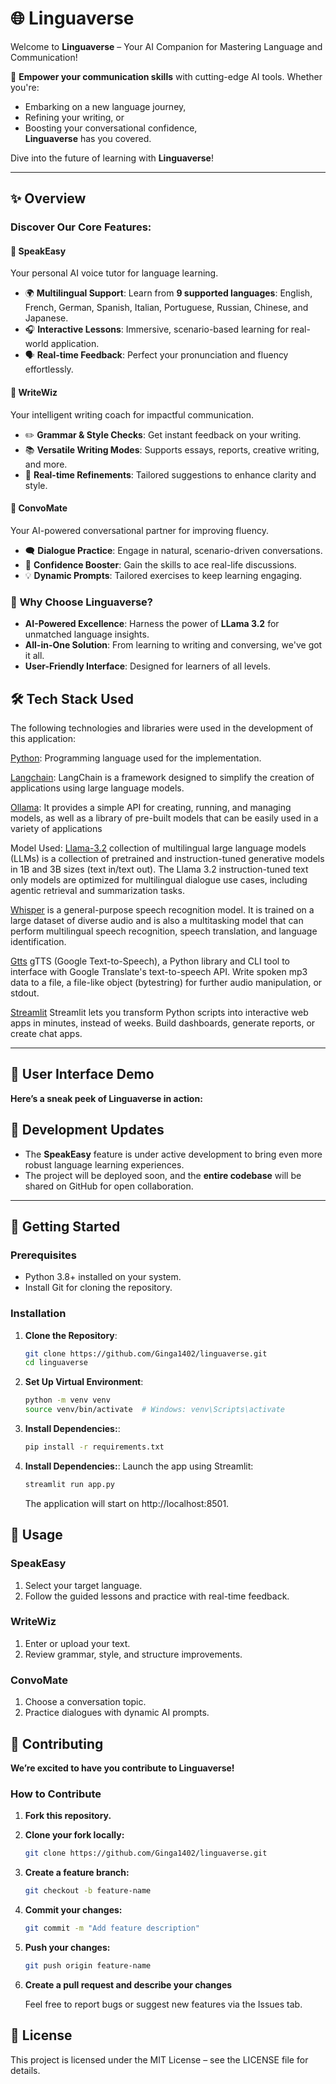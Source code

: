 # 🌐 **Linguaverse**

Welcome to **Linguaverse** – Your AI Companion for Mastering Language and Communication!

🌟 **Empower your communication skills** with cutting-edge AI tools. Whether you're:  
- Embarking on a new language journey,  
- Refining your writing, or  
- Boosting your conversational confidence,  
**Linguaverse** has you covered.  

Dive into the future of learning with **Linguaverse**!  

---

## ✨ **Overview**

### Discover Our Core Features:

#### 🏫 **SpeakEasy**
Your personal AI voice tutor for language learning.  
- 🌍 **Multilingual Support**: Learn from **9 supported languages**: English, French, German, Spanish, Italian, Portuguese, Russian, Chinese, and Japanese.  
- 🎧 **Interactive Lessons**: Immersive, scenario-based learning for real-world application.  
- 🗣️ **Real-time Feedback**: Perfect your pronunciation and fluency effortlessly.  

#### 📝 **WriteWiz**
Your intelligent writing coach for impactful communication.  
- ✏️ **Grammar & Style Checks**: Get instant feedback on your writing.  
- 📚 **Versatile Writing Modes**: Supports essays, reports, creative writing, and more.  
- 🚀 **Real-time Refinements**: Tailored suggestions to enhance clarity and style.  

#### 🎤 **ConvoMate**
Your AI-powered conversational partner for improving fluency.  
- 🗨️ **Dialogue Practice**: Engage in natural, scenario-driven conversations.  
- 🌟 **Confidence Booster**: Gain the skills to ace real-life discussions.  
- 💡 **Dynamic Prompts**: Tailored exercises to keep learning engaging.  

### 🌟 **Why Choose Linguaverse?**
- **AI-Powered Excellence**: Harness the power of **LLama 3.2** for unmatched language insights.  
- **All-in-One Solution**: From learning to writing and conversing, we've got it all.  
- **User-Friendly Interface**: Designed for learners of all levels.  



## 🛠️ **Tech Stack Used**
 
The following technologies and libraries were used in the development of this application:

[Python](https://www.python.org/): Programming language used for the implementation.

[Langchain](https://www.langchain.com/): LangChain is a framework designed to simplify the creation of applications using large language models.

[Ollama](https://ollama.com/): It provides a simple API for creating, running, and managing models, as well as a library of pre-built models that can be easily used in a
variety of applications

Model Used: [Llama-3.2](https://huggingface.co/meta-llama/Llama-3.2-3B-Instruct) collection of multilingual large language models (LLMs) is a collection of pretrained and instruction-tuned generative models in 1B and 3B sizes (text in/text out). The Llama 3.2 instruction-tuned text only models are optimized for multilingual dialogue use cases, including agentic retrieval and summarization tasks.

[Whisper](https://github.com/openai/whisper) is a general-purpose speech recognition model. It is trained on a large dataset of diverse audio and is also a multitasking model that can perform multilingual speech recognition, speech translation, and language identification.

[Gtts](https://pypi.org/project/gTTS/) gTTS (Google Text-to-Speech), a Python library and CLI tool to interface with Google Translate's text-to-speech API. Write spoken mp3 data to a file, a file-like object (bytestring) for further audio manipulation, or stdout.

[Streamlit](https://streamlit.io/) Streamlit lets you transform Python scripts into interactive web apps in minutes, instead of weeks. Build dashboards, generate reports, or create chat apps.

---

## 🎨 **User Interface Demo**

**Here’s a sneak peek of Linguaverse in action:**


## 🚧 **Development Updates**

- The **SpeakEasy** feature is under active development to bring even more robust language learning experiences.  
- The project will be deployed soon, and the **entire codebase** will be shared on GitHub for open collaboration.  

---


## 🚀 **Getting Started**

### **Prerequisites**
- Python 3.8+ installed on your system.  
- Install Git for cloning the repository.  

### **Installation**
1. **Clone the Repository**:  
   ```bash
   git clone https://github.com/Ginga1402/linguaverse.git
   cd linguaverse
   ```

2. **Set Up Virtual Environment**:
   ```bash
   python -m venv venv
   source venv/bin/activate  # Windows: venv\Scripts\activate
   ```

3. **Install Dependencies:**:
   ```bash
   pip install -r requirements.txt

   ```

4. **Install Dependencies:**:
   Launch the app using Streamlit:
   ```bash
   streamlit run app.py
   ```
   The application will start on http://localhost:8501.


## 📖 **Usage**

### **SpeakEasy**

1. Select your target language.
2. Follow the guided lessons and practice with real-time feedback.

### **WriteWiz**

1. Enter or upload your text.
2. Review grammar, style, and structure improvements.

### **ConvoMate**

1. Choose a conversation topic.
2. Practice dialogues with dynamic AI prompts.



## 🤝 **Contributing**

**We’re excited to have you contribute to Linguaverse!**

### **How to Contribute**

1. **Fork this repository.**

2. **Clone your fork locally:**
   ```bash
   git clone https://github.com/Ginga1402/linguaverse.git
   ```

3. **Create a feature branch:**
   ```bash
   git checkout -b feature-name
   ```

4. **Commit your changes:**
   ```bash
   git commit -m "Add feature description"
   ```

5. **Push your changes:**
   ```bash
   git push origin feature-name
   ```

6. **Create a pull request and describe your changes**

   Feel free to report bugs or suggest new features via the Issues tab.



## 📜 **License**

This project is licensed under the MIT License – see the LICENSE file for details.
   


